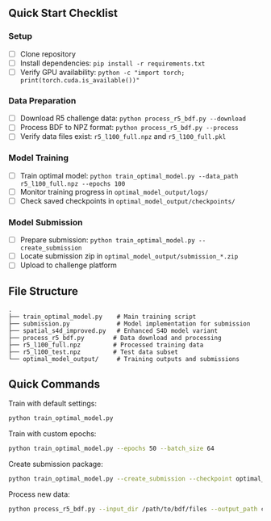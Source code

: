 ## Quick Start Checklist

### Setup
- [ ] Clone repository
- [ ] Install dependencies: `pip install -r requirements.txt`
- [ ] Verify GPU availability: `python -c "import torch; print(torch.cuda.is_available())"`

### Data Preparation
- [ ] Download R5 challenge data: `python process_r5_bdf.py --download`
- [ ] Process BDF to NPZ format: `python process_r5_bdf.py --process`
- [ ] Verify data files exist: `r5_l100_full.npz` and `r5_l100_full.pkl`

### Model Training
- [ ] Train optimal model: `python train_optimal_model.py --data_path r5_l100_full.npz --epochs 100`
- [ ] Monitor training progress in `optimal_model_output/logs/`
- [ ] Check saved checkpoints in `optimal_model_output/checkpoints/`

### Model Submission
- [ ] Prepare submission: `python train_optimal_model.py --create_submission`
- [ ] Locate submission zip in `optimal_model_output/submission_*.zip`
- [ ] Upload to challenge platform

## File Structure
```
.
├── train_optimal_model.py    # Main training script
├── submission.py             # Model implementation for submission
├── spatial_s4d_improved.py   # Enhanced S4D model variant
├── process_r5_bdf.py        # Data download and processing
├── r5_l100_full.npz         # Processed training data
├── r5_l100_test.npz         # Test data subset
└── optimal_model_output/     # Training outputs and submissions
```

## Quick Commands

Train with default settings:
```bash
python train_optimal_model.py
```

Train with custom epochs:
```bash
python train_optimal_model.py --epochs 50 --batch_size 64
```

Create submission package:
```bash
python train_optimal_model.py --create_submission --checkpoint optimal_model_output/checkpoints/best_model.pt
```

Process new data:
```bash
python process_r5_bdf.py --input_dir /path/to/bdf/files --output_path custom_data.npz
```
